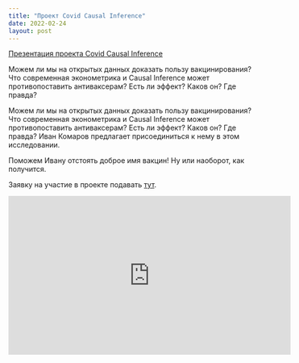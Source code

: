 ```yaml
---
title: "Проект Covid Causal Inference"
date: 2022-02-24
layout: post
---
```


[Презентация проекта Covid Causal Inference](https://youtu.be/OWomA-7Al74)

Можем ли мы на открытых данных доказать пользу вакцинирования? Что современная эконометрика и Causal Inference может противопоставить антиваксерам? Есть ли эффект? Каков он? Где правда?
<!--more-->
Можем ли мы на открытых данных доказать пользу вакцинирования? Что современная эконометрика и Causal Inference может противопоставить антиваксерам? Есть ли эффект? Каков он? Где правда? Иван Комаров предлагает присоединиться к нему в этом исследовании.

Поможем Ивану отстоять доброе имя вакцин! Ну или наоборот, как получится.

Заявку на участие в проекте подавать [тут](https://forms.gle/ATNPdVGbBVn1ggcB7).

<iframe width="560" height="315" src="https://www.youtube.com/embed/OWomA-7Al74" title="YouTube video player" frameborder="0" allow="accelerometer; autoplay; clipboard-write; encrypted-media; gyroscope; picture-in-picture" allowfullscreen></iframe>
